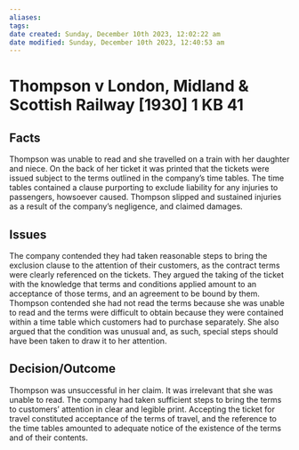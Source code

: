 ```yaml
---
aliases: 
tags: 
date created: Sunday, December 10th 2023, 12:02:22 am
date modified: Sunday, December 10th 2023, 12:40:53 am
---
```


# Thompson v London, Midland & Scottish Railway [1930] 1 KB 41

## Facts

Thompson was unable to read and she travelled on a train with her daughter and niece. On the back of her ticket it was printed that the tickets were issued subject to the terms outlined in the company’s time tables. The time tables contained a clause purporting to exclude liability for any injuries to passengers, howsoever caused. Thompson slipped and sustained injuries as a result of the company’s negligence, and claimed damages.

## Issues

The company contended they had taken reasonable steps to bring the exclusion clause to the attention of their customers, as the contract terms were clearly referenced on the tickets. They argued the taking of the ticket with the knowledge that terms and conditions applied amount to an acceptance of those terms, and an agreement to be bound by them. Thompson contended she had not read the terms because she was unable to read and the terms were difficult to obtain because they were contained within a time table which customers had to purchase separately. She also argued that the condition was unusual and, as such, special steps should have been taken to draw it to her attention.

## Decision/Outcome

Thompson was unsuccessful in her claim. It was irrelevant that she was unable to read. The company had taken sufficient steps to bring the terms to customers’ attention in clear and legible print. Accepting the ticket for travel constituted acceptance of the terms of travel, and the reference to the time tables amounted to adequate notice of the existence of the terms and of their contents.
